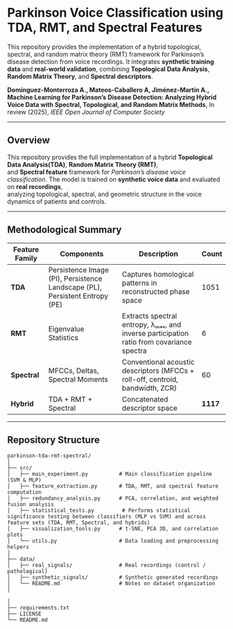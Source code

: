 # Parkinson Voice Classification using TDA, RMT, and Spectral Features

This repository provides the implementation of a hybrid topological, spectral, and random matrix theory (RMT) framework for Parkinson’s disease detection from voice recordings.  It integrates **synthetic training data** and **real-world validation**, combining **Topological Data Analysis**, **Random Matrix Theory**, and **Spectral descriptors**.


**Domínguez-Monterroza A., Mateos-Caballero A, Jiménez-Martín A., Machine Learning for Parkinson’s Disease Detection: Analyzing Hybrid Voice Data with Spectral, Topological, and Random Matrix Methods**, In review (2025), *IEEE Open Journal of Computer Society* 


---

## Overview  

This repository provides the full implementation of a hybrid **Topological Data Analysis(TDA)**, **Random Matrix Theory (RMT)**,  
and **Spectral feature** framework for *Parkinson’s disease voice classification*.   The model is trained on **synthetic voice data** and evaluated on **real recordings**,  
analyzing topological, spectral, and geometric structure in the voice dynamics of patients and controls.  

---

## Methodological Summary  

| Feature Family | Components | Description | Count |
|----------------|-------------|--------------|--------|
| **TDA** | Persistence Image (PI), Persistence Landscape (PL), Persistent Entropy (PE) | Captures homological patterns in reconstructed phase space | 1051 |
| **RMT** | Eigenvalue Statistics | Extracts spectral entropy, λₘₐₓ, and inverse participation ratio from covariance spectra | 6 |
| **Spectral** | MFCCs, Deltas, Spectral Moments | Conventional acoustic descriptors (MFCCs + roll-off, centroid, bandwidth, ZCR) | 60 |
| **Hybrid** | TDA + RMT + Spectral | Concatenated descriptor space | **1117** |

---

## Repository Structure  

```plaintext
parkinson-tda-rmt-spectral/
│
├── src/
│   ├── main_experiment.py          # Main classification pipeline (SVM & MLP)
│   ├── feature_extraction.py       # TDA, RMT, and spectral feature computation
│   ├── redundancy_analysis.py      # PCA, correlation, and weighted fusion analysis
│   ├── statistical_tests.py         # Performs statistical significance testing between classifiers (MLP vs SVM) and across feature sets (TDA, RMT, Spectral, and hybrids)
│   ├── visualization_tools.py      # t-SNE, PCA 3D, and correlation plots
│   └── utils.py                    # Data loading and preprocessing helpers
│
├── data/
│   ├── real_signals/               # Real recordings (control / pathological)
│   ├── synthetic_signals/          # Synthetic generated recordings
│   └── README.md                   # Notes on dataset organization
│

│
├── requirements.txt
├── LICENSE
└── README.md
